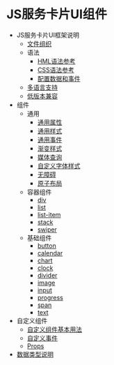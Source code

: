 # JS服务卡片UI组件

- JS服务卡片UI框架说明
    - [文件组织](js-service-widget-file.md)
    - 语法
        - [HML语法参考](js-service-widget-syntax-hml.md)
        - [CSS语法参考](js-service-widget-syntax-css.md)
        - [配置数据和事件](js-service-widget-configuration.md)
    - [多语言支持](js-service-widget-multiple-languages.md)
    - [低版本兼容](js-service-widget-version-compatibility.md)
- 组件
    - 通用
        - [通用属性](js-service-widget-common-attributes.md)
        - [通用样式](js-service-widget-common-styles.md)
        - [通用事件](js-service-widget-common-events.md)
        - [渐变样式](js-service-widget-common-gradient.md)
        - [媒体查询](js-service-widget-common-mediaquery.md)
        - [自定义字体样式](js-service-widget-common-customizing-font.md)
        - [无障碍](js-service-widget-common-accessibility.md)
        - [原子布局](js-service-widget-common-atomic-layout.md)
    - 容器组件
        - [div](js-service-widget-container-div.md)
        - [list](js-service-widget-container-list.md)
        - [list-item](js-service-widget-container-list-item.md)
        - [stack](js-service-widget-container-stack.md)
        - [swiper](js-service-widget-container-swiper.md)
    - 基础组件
        - [button](js-service-widget-basic-button.md)
        - [calendar](js-service-widget-basic-calendar.md)
        - [chart](js-service-widget-basic-chart.md)
        - [clock](js-service-widget-basic-clock.md)
        - [divider](js-service-widget-basic-divider.md)
        - [image](js-service-widget-basic-image.md)
        - [input](js-service-widget-basic-input.md)
        - [progress](js-service-widget-basic-progress.md)
        - [span](js-service-widget-basic-span.md)
        - [text](js-service-widget-basic-text.md)
- 自定义组件
    - [自定义组件基本用法](js-service-widget-custom-basic-usage.md)
    - [自定义事件](js-service-widget-custom-events.md)
    - [Props](js-service-widget-custom-props.md)
- [数据类型说明](js-service-widget-appendix-types.md)
